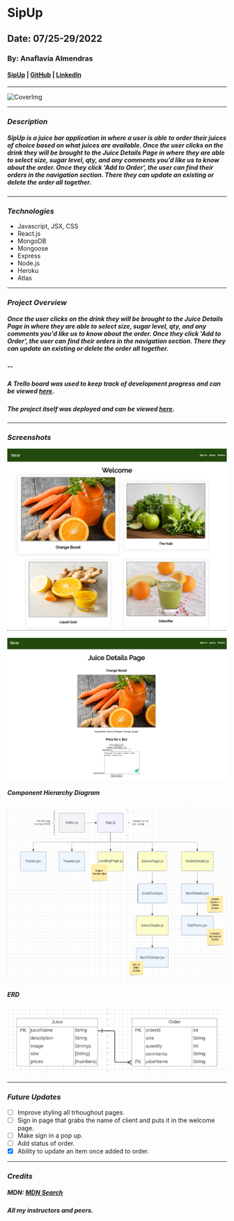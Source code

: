 # SipUp

## Date: 07/25-29/2022

### By: Anaflavia Almendras

#### [SipUp](https://evening-woodland-13843.herokuapp.com/juices) | [GitHub](https://github.com/A-Almendras) | [LinkedIn](https://www.linkedin.com/in/aalmendras/)

---

![CoverImg](https://cdn.dribbble.com/users/1209888/screenshots/4510073/dribbble10.gif)

---

### **_Description_**

##### SipUp is a juice bar application in where a user is able to order their juices of choice based on what juices are available. Once the user clicks on the drink they will be brought to the Juice Details Page in where they are able to select size, sugar level, qty, and any comments you'd like us to know about the order. Once they click 'Add to Order', the user can find their orders in the navigation section. There they can update an existing or delete the order all together.

---

### **_Technologies_**

- Javascript, JSX, CSS
- React.js
- MongoDB
- Mongoose
- Express
- Node.js
- Heroku
- Atlas

---

### **_Project Overview_**

##### Once the user clicks on the drink they will be brought to the Juice Details Page in where they are able to select size, sugar level, qty, and any comments you'd like us to know about the order. Once they click 'Add to Order', the user can find their orders in the navigation section. There they can update an existing or delete the order all together.

##### --

##### A Trello board was used to keep track of development progress and can be viewed [here](https://trello.com/b/fgfsLOnm/project-2-sip).

##### The project itself was deployed and can be viewed [here](https://evening-woodland-13843.herokuapp.com/juices).

---

### **_Screenshots_**

![Welcome](images/welcome.png)

![Juice-Details](images/juice-details.png.png)

##### **Component Hierarchy Diagram**

![Diagram](images/com-hier-dia.png)

##### **ERD**

![ERD](images/erd.png)

---

### **_Future Updates_**

- [ ] Improve styling all trhoughout pages.
- [ ] Sign in page that grabs the name of client and puts it in the welcome page.
- [ ] Make sign in a pop up.
- [ ] Add status of order.
- [x] Ability to update an item once added to order.

---

### **_Credits_**

##### MDN: [MDN Search](https://developer.mozilla.org/en-US/)

##### All my instructors and peers.
